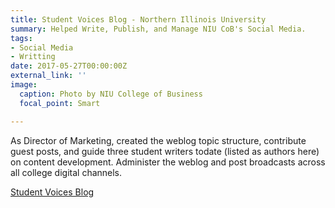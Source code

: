 ```yaml
---
title: Student Voices Blog - Northern Illinois University
summary: Helped Write, Publish, and Manage NIU CoB's Social Media.
tags:
- Social Media
- Writting
date: 2017-05-27T00:00:00Z
external_link: ''
image:
  caption: Photo by NIU College of Business
  focal_point: Smart

---
```

As Director of Marketing, created the weblog topic structure, contribute guest posts, and guide three student writers todate (listed as authors here) on content development. Administer the weblog and post broadcasts across all college digital channels.

[Student Voices Blog](http://cobalpha.niu.edu/studentvoices/)